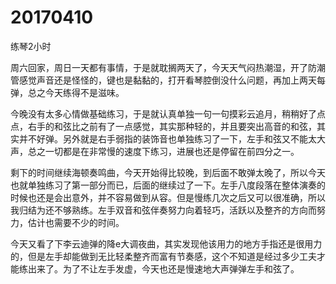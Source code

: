 # 20170410

练琴2小时

周六回家，周日一天都有事情，于是就耽搁两天了，今天天气闷热潮湿，开了防潮管感觉声音还是怪怪的，键也是黏黏的，打开看琴腔倒没什么问题，再加上两天每弹，总之今天练得不是滋味。

今晚没有太多心情做基础练习，于是就认真单独一句一句摸彩云追月，稍稍好了点点，右手的和弦比之前有了一点感觉，其实那种轻的，并且要突出高音的和弦，其实并不好弹。另外就是右手弱指的装饰音也单独练习了一下，左手和弦又不能太大声，总之一切都是在非常慢的速度下练习，进展也还是停留在前四分之一。

剩下的时间继续海顿奏鸣曲，今天开始得比较晚，到后面不敢弹太晚了，所以今天也就单独练习了第一部分而已，后面的继续过了一下。左手八度段落在整体演奏的时候也还是会出意外，并不容易做到从容。但是慢练几次之后又可以很准确，所以我归结为还不够熟练。左手双音和弦伴奏努力向着轻巧，活跃以及整齐的方向而努力，估计也需要不少的时间。

今天又看了下李云迪弹的降e大调夜曲，其实发现他该用力的地方手指还是很用力的，但是左手却能做到无比轻柔整齐而富有节奏感，这个不知道是经过多少工夫才能练出来了。为了不让左手发虚，今天也还是慢速地大声弹弹左手和弦了。
